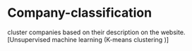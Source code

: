 # Company-classification
cluster companies based on their description on the website. [Unsupervised machine learning (K-means clustering )]
